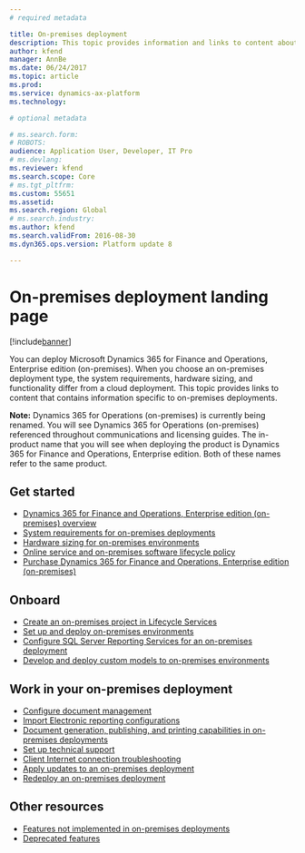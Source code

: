 ```yaml
---
# required metadata

title: On-premises deployment
description: This topic provides information and links to content about on-premises deployments.
author: kfend
manager: AnnBe
ms.date: 06/24/2017
ms.topic: article
ms.prod: 
ms.service: dynamics-ax-platform
ms.technology: 

# optional metadata

# ms.search.form: 
# ROBOTS: 
audience: Application User, Developer, IT Pro
# ms.devlang: 
ms.reviewer: kfend
ms.search.scope: Core
# ms.tgt_pltfrm: 
ms.custom: 55651
ms.assetid: 
ms.search.region: Global
# ms.search.industry: 
ms.author: kfend
ms.search.validFrom: 2016-08-30
ms.dyn365.ops.version: Platform update 8

---
```

# On-premises deployment landing page

[!include[banner](../includes/banner.md)]

You can deploy Microsoft Dynamics 365 for Finance and Operations, Enterprise edition (on-premises). When you choose an on-premises deployment type, the system requirements, hardware sizing, and functionality differ from a cloud deployment. This topic provides links to content that contains information specific to on-premises deployments.

**Note:** Dynamics 365 for Operations (on-premises) is currently being renamed. You will see Dynamics 365 for Operations (on-premises) referenced throughout communications and licensing guides. The in-product name that you will see when deploying the product is Dynamics 365 for Finance and Operations, Enterprise edition. Both of these names refer to the same product.

## Get started
- [Dynamics 365 for Finance and Operations, Enterprise edition (on-premises) overview](on-premises-overview.md)
- [System requirements for on-premises deployments](../../fin-and-ops/get-started/system-requirements-on-prem.md)
- [Hardware sizing for on-premises environments](../../fin-and-ops/get-started/hardware-sizing-on-premises-environments.md)
- [Online service and on-premises software lifecycle policy](../migration-upgrade/versions-update-policy.md)
- [Purchase Dynamics 365 for Finance and Operations, Enterprise edition (on-premises)](../../fin-and-ops/get-started/purchase-on-premises.md)

## Onboard
- [Create an on-premises project in Lifecycle Services](../lifecycle-services/lbd-create-lcs-on-prem-project.md)
- [Set up and deploy on-premises environments](setup-deploy-on-premises-environments.md)
- [Configure SQL Server Reporting Services for an on-premises deployment](../analytics/configure-ssrs-on-premises.md)
- [Develop and deploy custom models to on-premises environments](develop-deploy-custom-models-on-premises.md)

## Work in your on-premises deployment
- [Configure document management](../../fin-and-ops/organization-administration/configure-document-management.md)
- [Import Electronic reporting configurations](../analytics/electronic-reporting-import-ger-configurations.md)
- [Document generation, publishing, and printing capabilities in on-premises deployments](../analytics/printing-capabilities-on-premises.md)
- [Set up technical support](../lifecycle-services/support-experience.md)
- [Client Internet connection troubleshooting](../user-interface/client-disconnected.md)
- [Apply updates to an on-premises deployment](apply-updates-on-premises.md)
- [Redeploy an on-premises deployment](redeploy-on-prem.md)

## Other resources
- [Features not implemented in on-premises deployments](../../fin-and-ops/get-started/features-not-implemented-on-prem.md)
- [Deprecated features](../migration-upgrade/deprecated-features.md)
 
